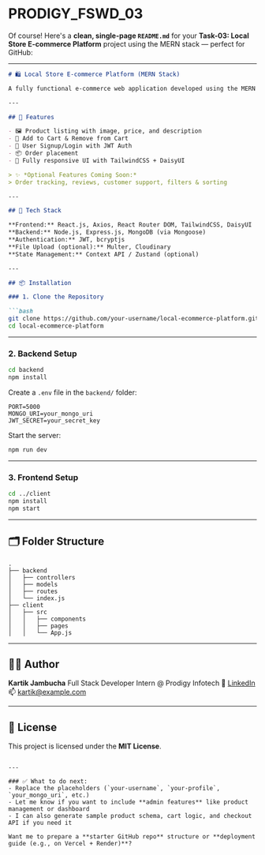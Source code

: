 # PRODIGY_FSWD_03 
Of course! Here's a **clean, single-page `README.md`** for your **Task-03: Local Store E-commerce Platform** project using the MERN stack — perfect for GitHub:

---

````markdown
# 🛍️ Local Store E-commerce Platform (MERN Stack)

A fully functional e-commerce web application developed using the MERN stack. This project allows customers to browse, add to cart, and purchase products from a local store online. Built as part of my Full Stack Developer internship at **Prodigy Infotech**.

---

## 🚀 Features

- 🖼️ Product listing with image, price, and description
- 🛒 Add to Cart & Remove from Cart
- 👤 User Signup/Login with JWT Auth
- 📦 Order placement
- 📱 Fully responsive UI with TailwindCSS + DaisyUI

> ✨ *Optional Features Coming Soon:*  
> Order tracking, reviews, customer support, filters & sorting

---

## 🧱 Tech Stack

**Frontend:** React.js, Axios, React Router DOM, TailwindCSS, DaisyUI  
**Backend:** Node.js, Express.js, MongoDB (via Mongoose)  
**Authentication:** JWT, bcryptjs  
**File Upload (optional):** Multer, Cloudinary  
**State Management:** Context API / Zustand (optional)

---

## 📦 Installation

### 1. Clone the Repository

```bash
git clone https://github.com/your-username/local-ecommerce-platform.git
cd local-ecommerce-platform
````

---

### 2. Backend Setup

```bash
cd backend
npm install
```

Create a `.env` file in the `backend/` folder:

```env
PORT=5000
MONGO_URI=your_mongo_uri
JWT_SECRET=your_secret_key
```

Start the server:

```bash
npm run dev
```

---

### 3. Frontend Setup

```bash
cd ../client
npm install
npm start
```

---

## 🗂️ Folder Structure

```
.
├── backend
│   ├── controllers
│   ├── models
│   ├── routes
│   └── index.js
├── client
│   ├── src
│   │   ├── components
│   │   ├── pages
│   │   └── App.js
```

---



## 👨‍💻 Author

**Kartik Jambucha**
Full Stack Developer Intern @ Prodigy Infotech
🔗 [LinkedIn](https://www.linkedin.com/in/your-profile)
📫 [kartik@example.com](mailto:kartik@example.com)

---

## 🪪 License

This project is licensed under the **MIT License**.

```

---

### ✅ What to do next:
- Replace the placeholders (`your-username`, `your-profile`, `your_mongo_uri`, etc.)
- Let me know if you want to include **admin features** like product management or dashboard
- I can also generate sample product schema, cart logic, and checkout API if you need it

Want me to prepare a **starter GitHub repo** structure or **deployment guide (e.g., on Vercel + Render)**?
```
